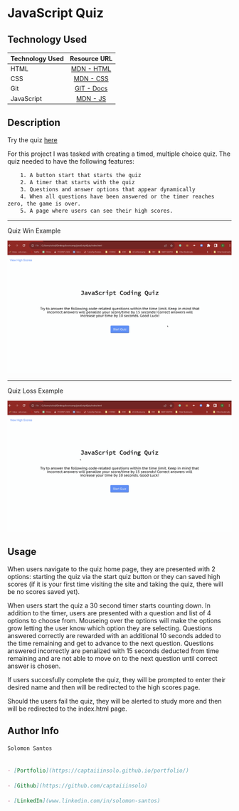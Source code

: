 # JavaScript Quiz

## Technology Used

| Technology Used         | Resource URL           | 
| ------------- |:-------------:| 
| HTML    | [MDN - HTML](https://developer.mozilla.org/en-US/docs/Web/HTML) | 
| CSS     | [MDN - CSS](https://developer.mozilla.org/en-US/docs/Web/CSS)      |   
| Git     | [GIT - Docs](https://git-scm.com/doc)     |    
|JavaScript | [MDN - JS](https://developer.mozilla.org/en-US/)

## Description

Try the quiz [here](https://captaiiinsolo.github.io/javaScriptQuiz/index.html)

For this project I was tasked with creating a timed, multiple choice quiz. The quiz needed to have the following features:
        
        1. A button start that starts the quiz
        2. A timer that starts with the quiz
        3. Questions and answer options that appear dynamically 
        4. When all questions have been answered or the timer reaches zero, the game is over.
        5. A page where users can see their high scores.

---


Quiz Win Example

![gif of quiz completion/win](./assets/images/JSQuiz-Quiz-Win.gif)

---

Quiz Loss Example

![gif of quiz loss](./assets/images/JSQuiz-Quiz-Loss.gif)

## Usage 

When users navigate to the quiz home page, they are presented with 2 options: starting the quiz via the start quiz button or they can saved high scores (if it is your first time visiting the site and taking the quiz, there will be no scores saved yet). 

When users start the quiz a 30 second timer starts counting down. In addition to the timer, users are presented with a question and list of 4 options to choose from. Mouseing over the options will make the options grow letting the user know which option they are selecting. Questions answered correctly are rewarded with an additional 10 seconds added to the time remaining and get to advance to the next question. Questions answered incorrectly are penalized with 15 seconds deducted from time remaining and are not able to move on to the next question until correct answer is chosen.

If users succesfully complete the quiz, they will be prompted to enter their desired name and then will be redirected to the high scores page.

Should the users fail the quiz, they will be alerted to study more and then will be redirected to the index.html page.

## Author Info

```md
Solomon Santos


- [Portfolio](https://captaiiinsolo.github.io/portfolio/)

- [Github](https://github.com/captaiiinsolo)

- [LinkedIn](www.linkedin.com/in/solomon-santos)